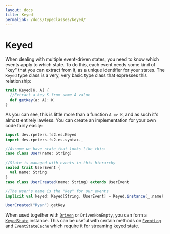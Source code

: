 ```yaml
---
layout: docs
title: Keyed
permalink: /docs/typeclasses/keyed/
---
```

# Keyed
When dealing with multiple event-driven states, you need to know which events apply to which state.
To do this, each event needs some kind of "key" that you can extract from it, as a unique identifier for your states.
The `Keyed` type class is a very, very basic type class that expresses this relationship:

```scala mdoc:compile-only
trait Keyed[K, A] {
  //Extract a key K from some A value
  def getKey(a: A): K
}
```

As you can see, this is little more than a function `A => K`, and as such it's almost entirely lawless.
You can create an implementation for your own code fairly easily:

```scala mdoc:silent
import dev.rpeters.fs2.es.Keyed
import dev.rpeters.fs2.es.syntax._

//Assume we have state that looks like this:
case class User(name: String)

//State is managed with events in this hierarchy
sealed trait UserEvent {
  val name: String
}
case class UserCreated(name: String) extends UserEvent

//The user's name is the "key" for our events
implicit val keyed: Keyed[String, UserEvent] = Keyed.instance(_.name)
```
```scala mdoc
UserCreated("Ryan").getKey
```

When used together with [`Driven`](driven/) or `DrivenNonEmpty`, you can form a [`KeyedState`](keyedstate/) instance.
This can be useful with certain methods on [`EventLog`](../eventlog/) and [`EventStateCache`](../eventstatecache/) which require it for streaming keyed state.

